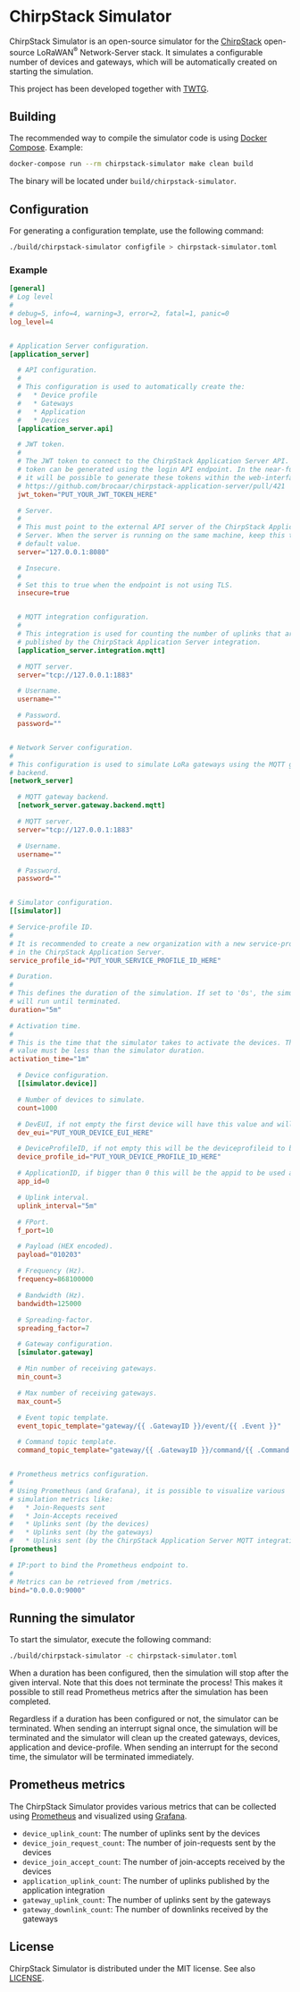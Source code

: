 # ChirpStack Simulator

ChirpStack Simulator is an open-source simulator for the [ChirpStack](https://www.chirpstack.io)
open-source LoRaWAN<sup>&reg;</sup> Network-Server stack. It simulates
a configurable number of devices and gateways, which will be automatically
created on starting the simulation.

This project has been developed together with [TWTG](https://www.twtg.io/).

## Building

The recommended way to compile the simulator code is using [Docker Compose](https://docs.docker.com/compose/).
Example:

```bash
docker-compose run --rm chirpstack-simulator make clean build
```

The binary will be located under `build/chirpstack-simulator`.

## Configuration

For generating a configuration template, use the following command:

```bash
./build/chirpstack-simulator configfile > chirpstack-simulator.toml
```

### Example

```toml
[general]
# Log level
#
# debug=5, info=4, warning=3, error=2, fatal=1, panic=0
log_level=4


# Application Server configuration.
[application_server]

  # API configuration.
  #
  # This configuration is used to automatically create the:
  #   * Device profile
  #   * Gateways
  #   * Application
  #   * Devices
  [application_server.api]

  # JWT token.
  #
  # The JWT token to connect to the ChirpStack Application Server API. This
  # token can be generated using the login API endpoint. In the near-future
  # it will be possible to generate these tokens within the web-interface:
  # https://github.com/brocaar/chirpstack-application-server/pull/421
  jwt_token="PUT_YOUR_JWT_TOKEN_HERE"

  # Server.
  #
  # This must point to the external API server of the ChirpStack Application
  # Server. When the server is running on the same machine, keep this to the
  # default value.
  server="127.0.0.1:8080"

  # Insecure.
  #
  # Set this to true when the endpoint is not using TLS.
  insecure=true


  # MQTT integration configuration.
  #
  # This integration is used for counting the number of uplinks that are
  # published by the ChirpStack Application Server integration.
  [application_server.integration.mqtt]

  # MQTT server.
  server="tcp://127.0.0.1:1883"

  # Username.
  username=""

  # Password.
  password=""


# Network Server configuration.
#
# This configuration is used to simulate LoRa gateways using the MQTT gateway
# backend.
[network_server]

  # MQTT gateway backend.
  [network_server.gateway.backend.mqtt]

  # MQTT server.
  server="tcp://127.0.0.1:1883"

  # Username.
  username=""

  # Password.
  password=""


# Simulator configuration.
[[simulator]]

# Service-profile ID.
#
# It is recommended to create a new organization with a new service-profile
# in the ChirpStack Application Server.
service_profile_id="PUT_YOUR_SERVICE_PROFILE_ID_HERE"

# Duration.
#
# This defines the duration of the simulation. If set to '0s', the simulation
# will run until terminated.
duration="5m"

# Activation time.
#
# This is the time that the simulator takes to activate the devices. This
# value must be less than the simulator duration.
activation_time="1m"

  # Device configuration.
  [[simulator.device]]

  # Number of devices to simulate.
  count=1000

  # DevEUI, if not empty the first device will have this value and will not be deleted
  dev_eui="PUT_YOUR_DEVICE_EUI_HERE"

  # DeviceProfileID, if not empty this will be the deviceprofileid to be used and will not be deleted
  device_profile_id="PUT_YOUR_DEVICE_PROFILE_ID_HERE"

  # ApplicationID, if bigger than 0 this will be the appid to be used and will not be deleted
  app_id=0

  # Uplink interval.
  uplink_interval="5m"

  # FPort.
  f_port=10

  # Payload (HEX encoded).
  payload="010203"

  # Frequency (Hz).
  frequency=868100000

  # Bandwidth (Hz).
  bandwidth=125000

  # Spreading-factor.
  spreading_factor=7

  # Gateway configuration.
  [simulator.gateway]

  # Min number of receiving gateways.
  min_count=3

  # Max number of receiving gateways.
  max_count=5

  # Event topic template.
  event_topic_template="gateway/{{ .GatewayID }}/event/{{ .Event }}"

  # Command topic template.
  command_topic_template="gateway/{{ .GatewayID }}/command/{{ .Command }}"


# Prometheus metrics configuration.
#
# Using Prometheus (and Grafana), it is possible to visualize various
# simulation metrics like:
#   * Join-Requests sent
#   * Join-Accepts received
#   * Uplinks sent (by the devices)
#   * Uplinks sent (by the gateways)
#   * Uplinks sent (by the ChirpStack Application Server MQTT integration)
[prometheus]

# IP:port to bind the Prometheus endpoint to.
#
# Metrics can be retrieved from /metrics.
bind="0.0.0.0:9000"
```

## Running the simulator

To start the simulator, execute the following command:

```bash
./build/chirpstack-simulator -c chirpstack-simulator.toml
```

When a duration has been configured, then the simulation will stop after
the given interval. Note that this does not terminate the process! This makes
it possible to still read Prometheus metrics after the simulation has been
completed.

Regardless if a duration has been configured or not, the simulator can be
terminated. When sending an interrupt signal once, the simulation will be
terminated and the simulator will clean up the created gateways, devices,
application and device-profile. When sending an interrupt for the second time,
the simulator will be terminated immediately.

## Prometheus metrics

The ChirpStack Simulator provides various metrics that can be collected using
[Prometheus](https://prometheus.io/) and visualized using [Grafana](https://grafana.com/).

* `device_uplink_count`: The number of uplinks sent by the devices
* `device_join_request_count`: The number of join-requests sent by the devices
* `device_join_accept_count`: The number of join-accepts received by the devices
* `application_uplink_count`: The number of uplinks published by the application integration
* `gateway_uplink_count`: The number of uplinks sent by the gateways
* `gateway_downlink_count`: The number of downlinks received by the gateways

## License

ChirpStack Simulator is distributed under the MIT license. See also
[LICENSE](https://github.com/brocaar/chirpstack-simulator/blob/master/LICENSE).
